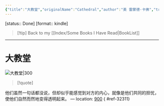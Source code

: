 ```yaml
---
{"title":"大教堂","originalName":"Cathedral","author":"美 雷蒙德·卡佛","transAuthor":"肖铁","publisher":"译林出版社","rating":9,"RelatedBooks":"九故事,新手,弗兰妮与祖伊,抬高房梁，木匠们；西摩：小传,请你安静些，好吗？,当我们谈论爱情时我们在谈论什么,雷蒙德·卡佛访谈录,米格尔街,辛格自选集,海风中失落的血色馈赠","ISBN":9787544765626,"type":"ReadNote","link":"https://book.douban.com/subject/26857367","cover":"https://img9.doubanio.com/view/subject/l/public/s29108441.jpg","pages":237,"publishDate":"2017-1","EndDate":"2018-02","alias":null,"pageprogress":null,"banner_icon":"📖","banner":"https://img9.doubanio.com/view/subject/l/public/s29108441.jpg","dg-publish":true,"permalink":"/BookNotes/大教堂/","dgPassFrontmatter":true,"noteIcon":""}
---
```


[status:: Done]
[format:: kindle]

>[!tip] Back to my [[Index/Some Books I Have Read\|BookList]]

---
# 大教堂

![大教堂|300](https://img9.doubanio.com/view/subject/l/public/s29108441.jpg)

>[!quote]

他们虽然一句话都没说，但却似乎能感觉到对方的内心，就像是他们共同的担忧，使他们自然而然地变得透明起来。 — location: [900]()
{ #ref-32311}



